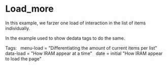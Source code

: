 # Load_more

In this example, we farzer one load of interaction in the list of items individually.

In the example used to show dedata tags to do the same.

Tags:
  menu-load = "Differentiating the amount of current items per list"
  data-load = "How IRAM appear at a time"
  date = initial "How IRAM appear to load the page"

